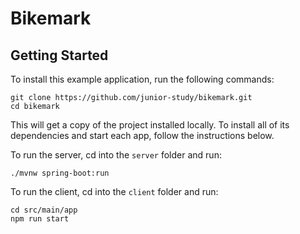 # Bikemark

## Getting Started
To install this example application, run the following commands:

```
git clone https://github.com/junior-study/bikemark.git
cd bikemark
```

This will get a copy of the project installed locally. To install all of its dependencies and start each app, follow the instructions below.

To run the server, cd into the <code>server</code> folder and run:
```
./mvnw spring-boot:run
```

To run the client, cd into the <code>client</code> folder and run:
```
cd src/main/app
npm run start
```
